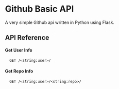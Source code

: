 # Github Basic API

A very simple Github api written in Python using Flask.

## API Reference

#### Get User Info

```http
  GET /<string:user>/
```
#### Get Repo Info

```http
  GET /<string:user>/<string:repo>/
```